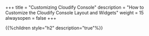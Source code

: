 +++
title = "Customizing Cloudify Console"
description = "How to Customize the Cloudify Console Layout and Widgets"
weight = 15
alwaysopen = false
+++

{{%children style="h2" description="true"%}}
